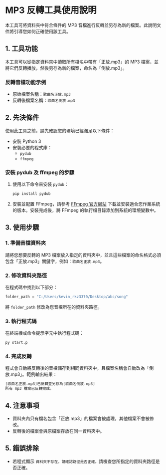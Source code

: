 # MP3 反轉工具使用說明

本工具可將資料夾中符合條件的 MP3 音檔進行反轉並另存為新的檔案。此說明文件將引導您如何正確使用該工具。

## 1. 工具功能

本工具可以從指定資料夾中讀取所有檔名中帶有「正放.mp3」的 MP3 檔案，並將它們反轉播放，然後另存為新的檔案，命名為「倒放.mp3」。

### 反轉音檔功能示例

- 原始檔案名稱：`歌曲名正放.mp3`
- 反轉後檔案名稱：`歌曲名倒放.mp3`

## 2. 先決條件

使用此工具之前，請先確認您的環境已經滿足以下條件：

- 安裝 Python 3
- 安裝必要的程式庫：
  - `pydub`
  - `ffmpeg`

### 安裝 pydub 及 ffmpeg 的步驟

1. 使用以下命令來安裝 `pydub`：
   ```bash
   pip install pydub
   ```


2. 安裝並配置 FFmpeg，請參考 [FFmpeg 官方網站](https://ffmpeg.org/download.html) 下載並安裝適合您作業系統的版本。安裝完成後，將 FFmpeg 的執行檔目錄添加到系統的環境變數中。

## 3. 使用步驟

### 1. 準備音檔資料夾

請將您想要反轉的 MP3 檔案放入指定的資料夾中，並且這些檔案的命名格式必須包含「正放.mp3」關鍵字，例如：`歌曲名正放.mp3`。

### 2. 修改資料夾路徑

在程式碼中找到以下部分：

```py
folder_path = "C:/Users/kevin_rkz3370/Desktop/abc/song"
```

將 `folder_path` 修改為您音檔所在的資料夾路徑。

### 3. 執行程式碼

在終端機或命令提示字元中執行程式碼：

```bash
py start.p
```

### 4. 完成反轉

程式會自動將反轉後的音檔儲存到相同資料夾中，且檔案名稱會自動改為「倒放.mp3」。範例輸出結果：

```bash
[歌曲名正放.mp3]已反轉並另存為[歌曲名倒放.mp3]
所有 mp3 檔案已反轉完成。
```

## 4. 注意事項

* 資料夾內只有檔名包含「正放.mp3」的檔案會被處理，其他檔案不會被修改。
* 反轉後的檔案會與原檔案存放在同一資料夾中。

## 5. 錯誤排除

* 若程式顯示 `資料夾不存在，請確認路徑是否正確。`請檢查您所指定的資料夾路徑是否正確。
